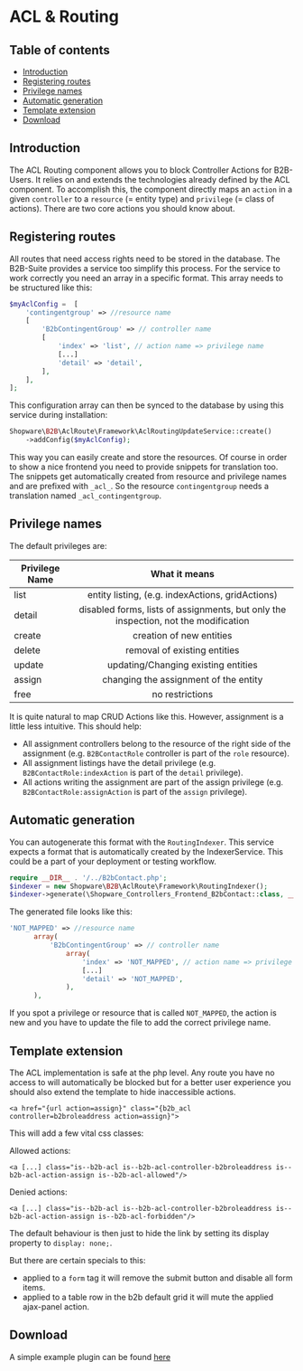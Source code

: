 # ACL & Routing

## Table of contents

*   [Introduction](#introduction)
*   [Registering routes](#registering-routes)
*   [Privilege names](#privilege-names)
*   [Automatic generation](#automatic-generation)
*   [Template extension](#template-extension)
*   [Download](#download)

## Introduction

The ACL Routing component allows you to block Controller Actions for B2B-Users. It relies on and extends the technologies already defined by the ACL component. To accomplish this, the component directly maps an `action` in a given `controller` to a `resource` (= entity type) and `privilege` (= class of actions). There are two core actions you should know about.

## Registering routes

All routes that need access rights need to be stored in the database. The B2B-Suite provides a service too simplify this process. For the service to work correctly you need an array in a specific format. This array needs to be structured like this:

```php
$myAclConfig =  [
    'contingentgroup' => //resource name
    [
        'B2bContingentGroup' => // controller name
        [
            'index' => 'list', // action name => privilege name
            [...]
            'detail' => 'detail',
        ],
    ],
];
```

This configuration array can then be synced to the database by using this service during installation:

```php
Shopware\B2B\AclRoute\Framework\AclRoutingUpdateService::create()
    ->addConfig($myAclConfig);
```

This way you can easily create and store the resources. Of course in order to show a nice frontend you need to provide snippets for translation too. The snippets get automatically created from resource and privilege names and are prefixed with `_acl_`. So the resource `contingentgroup` needs a translation named `_acl_contingentgroup`.

## Privilege names

The default privileges are:

| Privilege Name |                                    What it means                                    |
|----------------|:-----------------------------------------------------------------------------------:|
| list           |                  entity listing, (e.g. indexActions, gridActions)                   |
| detail         | disabled forms, lists of assignments, but only the inspection, not the modification |
| create         |                              creation of new entities                               |
| delete         |                            removal of existing entities                             |
| update         |                         updating/Changing existing entities                         |
| assign         |                        changing the assignment of the entity                        |
| free           |                                   no restrictions                                   |


It is quite natural to map CRUD Actions like this. However, assignment is a little less intuitive. This should help:

*   All assignment controllers belong to the resource of the right side of the assignment (e.g. `B2BContactRole` controller is part of the `role` resource).
*   All assignment listings have the detail privilege (e.g. `B2BContactRole:indexAction` is part of the `detail` privilege).
*   All actions writing the assignment are part of the assign privilege (e.g. `B2BContactRole:assignAction` is part of the `assign` privilege).

## Automatic generation

You can autogenerate this format with the `RoutingIndexer`. This service expects a format that is automatically created by the IndexerService. This could be a part of your deployment or testing workflow.

```php
require __DIR__ . '/../B2bContact.php';
$indexer = new Shopware\B2B\AclRoute\Framework\RoutingIndexer();
$indexer->generate(\Shopware_Controllers_Frontend_B2bContact::class, __DIR__ . '/my-acl-config.php');
```

The generated file looks like this:
```php
'NOT_MAPPED' => //resource name
      array(
          'B2bContingentGroup' => // controller name
              array(
                  'index' => 'NOT_MAPPED', // action name => privilege name
                  [...]
                  'detail' => 'NOT_MAPPED',
              ),
      ),
```

If you spot a privilege or resource that is called `NOT_MAPPED`, the action is new and you have to update the file to add the correct privilege name.

## Template extension

The ACL implementation is safe at the php level. Any route you have no access to will automatically be blocked but for a better user experience you should also extend the template to hide inaccessible actions.
```
<a href="{url action=assign}" class="{b2b_acl controller=b2broleaddress action=assign}">
```

This will add a few vital css classes:

Allowed actions:
```
<a [...] class="is--b2b-acl is--b2b-acl-controller-b2broleaddress is--b2b-acl-action-assign is--b2b-acl-allowed"/>
```

Denied actions:
```
<a [...] class="is--b2b-acl is--b2b-acl-controller-b2broleaddress is--b2b-acl-action-assign is--b2b-acl-forbidden"/>
```

The default behaviour is then just to hide the link by setting its display property to `display: none;`.

But there are certain specials to this:

*   applied to a `form` tag it will remove the submit button and disable all form items.
*   applied to a table row in the b2b default grid it will mute the applied ajax-panel action.


## Download

A simple example plugin can be found [here](https://docs.enterprise.shopware.com/exampleplugins/B2bAcl.zip)